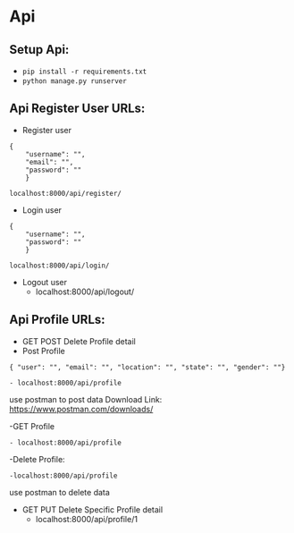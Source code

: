 # Api
## Setup Api:
  - `pip install -r requirements.txt`
  - `python manage.py runserver`
  
## Api Register User URLs:
  - Register user
```
{
    "username": "",
    "email": "",
    "password": ""
    }
```
    localhost:8000/api/register/
    
  - Login  user
```
{
    "username": "",
    "password": ""
    }
```
    localhost:8000/api/login/
    
  - Logout user
    - localhost:8000/api/logout/
    
## Api Profile URLs:
  - GET POST Delete Profile detail
  - Post Profile
  ```
  { "user": "", "email": "", "location": "", "state": "", "gender": ""}
  ```
    - localhost:8000/api/profile
  use postman to post data
  Download Link: https://www.postman.com/downloads/
  
  -GET Profile 
  ```
  - localhost:8000/api/profile
   ```
    
  -Delete Profile:
  ```
  -localhost:8000/api/profile
   ```
   use postman to delete data

  - GET PUT Delete Specific Profile detail
     - localhost:8000/api/profile/1
   
    
